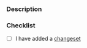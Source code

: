 ### Description
<!---
  Describe the Pull Request here. Add any references and info to help reviewers understand your changes. 
-->

### Checklist
- [ ] I have added a [changeset](https://github.com/evidence-dev/evidence/blob/main/CONTRIBUTING.md#adding-a-changeset)